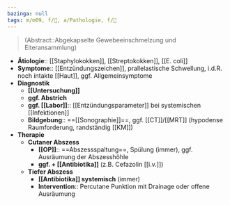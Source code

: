 ```yaml
---
bazinga: null
tags: m/m09, f/🧴, a/Pathologie, f/🔪
---
```

> (Abstract::Abgekapselte Gewebeeinschmelzung und Eiteransammlung)
- **Ätiologie**:: [[Staphylokokken]], [[Streptokokken]], [[E. coli]]
- **Symptome**:: [[Entzündungszeichen]], prallelastische Schwellung, i.d.R. noch intakte [[Haut]], ggf. Allgemeinsymptome
- **Diagnostik**
	- **[[Untersuchung]]**
	- **ggf. Abstrich**
	- **ggf. [[Labor]]**:: [[Entzündungsparameter]] bei systemischen [[Infektionen]]
	- **Bildgebung**:: ==[[Sonographie]]==, ggf. [[CT]]/[[MRT]] (hypodense Raumforderung, randständig [[KM]])
- **Therapie**
	- **Cutaner Abszess**
		- **[[OP]]**:: ==Abszessspaltung==, Spülung (immer), ggf. Ausräumung der Abszesshöhle
		- **ggf. + [[Antibiotika]]** (z.B. Cefazolin [[i.v.]])
	- **Tiefer Abszess**
		- **[[Antibiotika]] systemisch** (immer)
		- **Intervention**:: Percutane Punktion mit Drainage oder offene Ausräumung